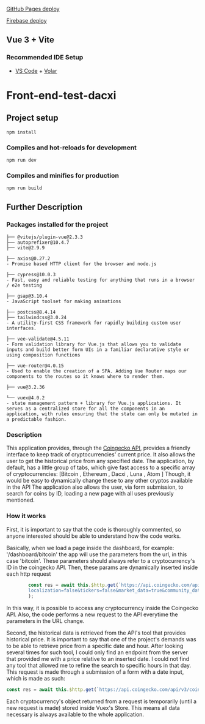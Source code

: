 [GitHub Pages deploy](https://brunobedretchuk.github.io/Front-end-test-dacxi/#/)

[Firebase deploy](https://dacxi-22b2a.web.app/#/)

## Vue 3 + Vite
### Recommended IDE Setup
- [VS Code](https://code.visualstudio.com/) + [Volar](https://marketplace.visualstudio.com/items?itemName=Vue.volar)
# Front-end-test-dacxi

## Project setup
```
npm install
```

### Compiles and hot-reloads for development
```
npm run dev
```

### Compiles and minifies for production
```
npm run build
```

## Further Description

### Packages installed for the project
```
├── @vitejs/plugin-vue@2.3.3
├── autoprefixer@10.4.7
├── vite@2.9.9
```
```
├── axios@0.27.2
- Promise based HTTP client for the browser and node.js
```
```
├── cypress@10.0.3
- Fast, easy and reliable testing for anything that runs in a browser / e2e testing
```
```
├── gsap@3.10.4
- JavaScript toolset for making animations
```
```
├── postcss@8.4.14
├── tailwindcss@3.0.24
- A utility-first CSS framework for rapidly building custom user interfaces.
```
```
├── vee-validate@4.5.11
- Form validation library for Vue.js that allows you to validate inputs and build better form UIs in a familiar declarative style or using composition functions
```

```
├── vue-router@4.0.15
- Used to enable the creation of a SPA. Adding Vue Router maps our components to the routes so it knows where to render them. 
```
```
├── vue@3.2.36
```
```
└── vuex@4.0.2
- state management pattern + library for Vue.js applications. It serves as a centralized store for all the components in an application, with rules ensuring that the state can only be mutated in a predictable fashion.
```

### Description

This application provides, through the [Coingecko API](https://www.coingecko.com/en/api/documentation), provides a friendly interface to keep track of cryptocurrencies' current price. It also allows the user to get the historical price from any specified date.
The application, by default, has a little group of tabs, which give fast access to a specific array of cryptocurrencies: [Bitcoin , Ethereum , Dacxi , Luna , Atom ]
Though, it would be easy to dynamically change these to any other cryptos available in the API
The application also allows the user, via form submission, to search for coins by ID, loading a new page with all uses previously mentioned.

### How it works

First, it is important to say that the code is thoroughly commented, so anyone interested should be able to understand how the code works.

Basically, when we load a page inside the dashboard, for example:
'/dashboard/bitcoin'
the app will use the parameters from the url, in this case 'bitcoin'. These parameters should always refer to a cryptocurrency's ID in the coingecko API.
Then, these params are dynamically inserted inside each http request
```Javascript
        const res = await this.$http.get(`https://api.coingecko.com/api/v3/coins/${this.param}
        localization=false&tickers=false&market_data=true&community_data=false&developer_data=false&sparkline=false`
        );
```
In this way, it is possible to access any cryptocurrency inside the Coingecko API.
Also, the code performs a new request to the API everytime the parameters in the URL change.

Second, the historical data is retrieved from the API's tool that provides historical price. It is important to say that one of the project's demands was to be able to retrieve price from a specific date and hour. After looking several times for such tool, I could only find an endpoint from the server that provided me with a price relative to an inserted date. I could not find any tool that allowed me to refine the search to specific hours in that day.
This request is made through a submission of a form with a date input, which is made as such:

```Javascript
const res = await this.$http.get(`https://api.coingecko.com/api/v3/coins/${this.param}/history?date=${dateStr}&localization=false`);
```

Each cryptocurrency's object returned from a request is temporarily (until a new request is made) stored inside Vuex's Store. This means all data necessary is always available to the whole application.



